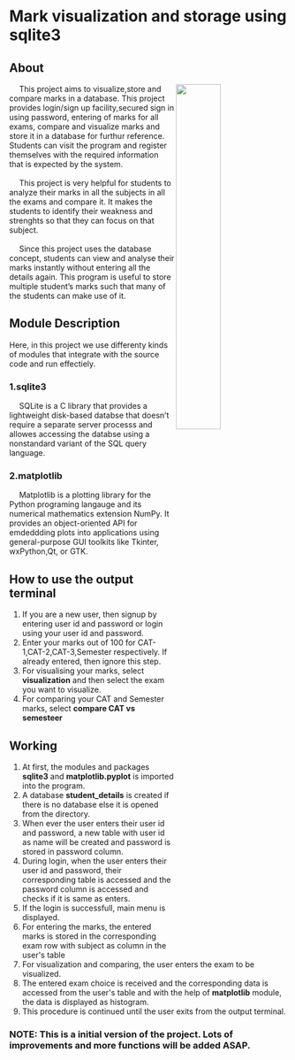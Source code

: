# Mark visualization and storage using sqlite3

## About
<img src="https://cdn.dribbble.com/users/24711/screenshots/3886002/falcon_persistent_connection_2x.gif" align="right" width="40%" height="40%">
<p>&emsp; This project aims to visualize,store and compare marks in a database. This project provides login/sign up facility,secured sign in using password, entering of marks for all exams, compare and visualize marks and store it in a database for furthur reference. Students can visit the program and register themselves with the required information that is expected by the system.<br><br>
	&emsp; This project is very helpful for students to analyze their marks in all the subjects in all the exams and compare it. It makes the students to identify their weakness and strenghts so that they can focus on that subject.<br><br>
	&emsp; Since this project uses the database concept, students can view and analyse their marks instantly without entering all the details again. This program is useful to store multiple student’s marks such that many of the students can make use of it.</p>

## Module Description

Here, in this project we use differenty kinds of modules that integrate with the source code and run effectiely.

### 1.sqlite3

<p>&emsp; SQLite is a C library that provides a lightweight disk-based databse that doesn’t require a separate server processs and allowes accessing the databse using a nonstandard variant of the SQL query language.</p>

### 2.matplotlib

<p>&emsp; Matplotlib is a plotting library for the Python programing langauge and its numerical mathematics  extension NumPy. It provides an object-oriented API for emdeddding plots into applications using general-purpose GUI toolkits like Tkinter, wxPython,Qt, or GTK.</p>

## How to use the output terminal

<ol>
  <li>If you are a new user, then signup by entering user id and password or login using your user id and password.</li>
  <li>Enter your marks out of 100 for CAT-1,CAT-2,CAT-3,Semester respectively. If already entered, then ignore this step.</li>
  <li>For visualising your marks, select <b>visualization</b> and then select the exam you want to visualize.</li>
  <li>For comparing your CAT and Semester marks, select <b>compare CAT vs semesteer</b>
</ol>

## Working

<ol>
  <li>At first, the modules and packages <b>sqlite3</b> and <b>matplotlib.pyplot</b> is imported into the program.</li>
  <li>A database <b>student_details</b> is created if there is no database else it is opened from the directory.</li>
  <li>When ever the user enters their user id and password, a new table with user id as name will be created and password is stored in password column.</li>
  <li>During login, when the user enters their user id and password, their corresponding table is accessed and the password column is accessed and checks if it is same as enters.</li>
  <li>If the login is successfull, main menu is displayed.</li>
  <li>For entering the marks, the entered marks is stored in the corresponding exam row with subject as column in the user's table</li>
  <li>For visualization and comparing, the user enters the exam to be visualized.</li>
  <li>The entered exam choice is received and the corresponding data is accessed from the user's table and with the help of <b>matplotlib</b> module, the data is displayed as histogram.</li>
  <li>This procedure is continued until the user exits from the output terminal.</li>
</ol>

### NOTE: This is a initial version of the project. Lots of improvements and more functions will be added ASAP.


